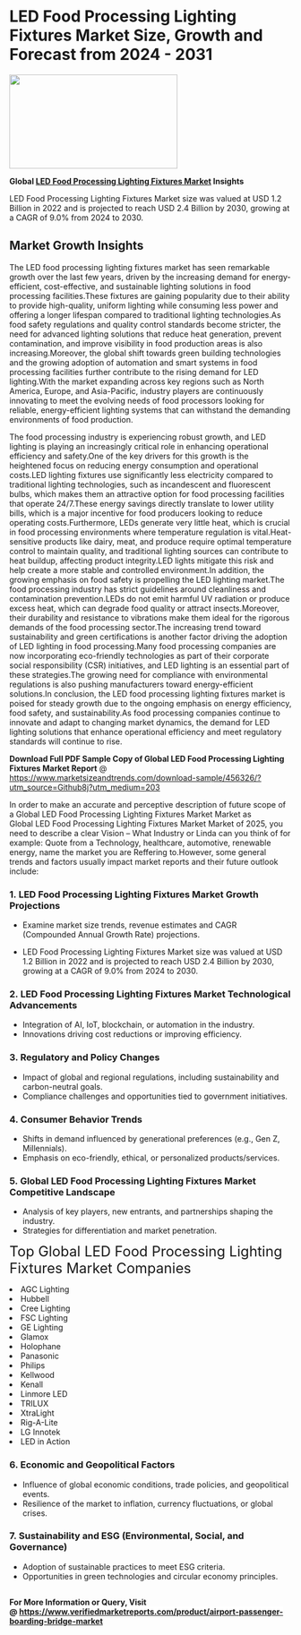 <H1>LED Food Processing Lighting Fixtures Market Size, Growth and Forecast from 2024 - 2031</H1><img class="aligncenter size-medium wp-image-584254" src="https://thirdeyenews.in/wp-content/uploads/2024/09/Global-Market-Research-300x168.jpeg" alt="" width="300" height="168" /><p><strong>Global&nbsp;<a href="https://www.marketsizeandtrends.com/download-sample/456326/?utm_source=Github8j?utm_medium=203">LED Food Processing Lighting Fixtures Market</a> Insights</strong></p><p>LED Food Processing Lighting Fixtures Market size was valued at USD 1.2 Billion in 2022 and is projected to reach USD 2.4 Billion by 2030, growing at a CAGR of 9.0% from 2024 to 2030.</p><p><h2>Market Growth Insights</h2> <p>The LED food processing lighting fixtures market has seen remarkable growth over the last few years, driven by the increasing demand for energy-efficient, cost-effective, and sustainable lighting solutions in food processing facilities.These fixtures are gaining popularity due to their ability to provide high-quality, uniform lighting while consuming less power and offering a longer lifespan compared to traditional lighting technologies.As food safety regulations and quality control standards become stricter, the need for advanced lighting solutions that reduce heat generation, prevent contamination, and improve visibility in food production areas is also increasing.Moreover, the global shift towards green building technologies and the growing adoption of automation and smart systems in food processing facilities further contribute to the rising demand for LED lighting.With the market expanding across key regions such as North America, Europe, and Asia-Pacific, industry players are continuously innovating to meet the evolving needs of food processors looking for reliable, energy-efficient lighting systems that can withstand the demanding environments of food production.</p> <p>The food processing industry is experiencing robust growth, and LED lighting is playing an increasingly critical role in enhancing operational efficiency and safety.One of the key drivers for this growth is the heightened focus on reducing energy consumption and operational costs.LED lighting fixtures use significantly less electricity compared to traditional lighting technologies, such as incandescent and fluorescent bulbs, which makes them an attractive option for food processing facilities that operate 24/7.These energy savings directly translate to lower utility bills, which is a major incentive for food producers looking to reduce operating costs.Furthermore, LEDs generate very little heat, which is crucial in food processing environments where temperature regulation is vital.Heat-sensitive products like dairy, meat, and produce require optimal temperature control to maintain quality, and traditional lighting sources can contribute to heat buildup, affecting product integrity.LED lights mitigate this risk and help create a more stable and controlled environment.In addition, the growing emphasis on food safety is propelling the LED lighting market.The food processing industry has strict guidelines around cleanliness and contamination prevention.LEDs do not emit harmful UV radiation or produce excess heat, which can degrade food quality or attract insects.Moreover, their durability and resistance to vibrations make them ideal for the rigorous demands of the food processing sector.The increasing trend toward sustainability and green certifications is another factor driving the adoption of LED lighting in food processing.Many food processing companies are now incorporating eco-friendly technologies as part of their corporate social responsibility (CSR) initiatives, and LED lighting is an essential part of these strategies.The growing need for compliance with environmental regulations is also pushing manufacturers toward energy-efficient solutions.In conclusion, the LED food processing lighting fixtures market is poised for steady growth due to the ongoing emphasis on energy efficiency, food safety, and sustainability.As food processing companies continue to innovate and adapt to changing market dynamics, the demand for LED lighting solutions that enhance operational efficiency and meet regulatory standards will continue to rise.</p><p><span class=""><strong>Download Full PDF Sample Copy of Global LED Food Processing Lighting Fixtures Market Report</strong> @ <a href="https://www.marketsizeandtrends.com/download-sample/456326/?utm_source=Github8j?utm_medium=203" target="_blank">https://www.marketsizeandtrends.com/download-sample/456326/?utm_source=Github8j?utm_medium=203</a></span></p><p>In order to make an accurate and perceptive description of future scope of a Global&nbsp;LED Food Processing Lighting Fixtures Market Market as Global&nbsp;LED Food Processing Lighting Fixtures Market Market of 2025, you need to describe a clear Vision &ndash; What Industry or Linda can you think of for example: Quote from a Technology, healthcare, automotive, renewable energy, name the market you are Reffering to.However, some general trends and factors usually impact market reports and their future outlook include:</p><h3>1.&nbsp;<strong>LED Food Processing Lighting Fixtures Market Growth Projections</strong></h3><ul><li>Examine market size trends, revenue estimates and CAGR (Compounded Annual Growth Rate) projections.</li><li><p>LED Food Processing Lighting Fixtures Market size was valued at USD 1.2 Billion in 2022 and is projected to reach USD 2.4 Billion by 2030, growing at a CAGR of 9.0% from 2024 to 2030.</p></li></ul><h3>2.&nbsp;<strong>LED Food Processing Lighting Fixtures Market Technological Advancements</strong></h3><ul><li>Integration of AI, IoT, blockchain, or automation in the industry.</li><li>Innovations driving cost reductions or improving efficiency.</li></ul><h3>3.&nbsp;<strong>Regulatory and Policy Changes</strong></h3><ul><li>Impact of global and regional regulations, including sustainability and carbon-neutral goals.</li><li>Compliance challenges and opportunities tied to government initiatives.</li></ul><h3>4.&nbsp;<strong>Consumer Behavior Trends</strong></h3><ul><li>Shifts in demand influenced by generational preferences (e.g., Gen Z, Millennials).</li><li>Emphasis on eco-friendly, ethical, or personalized products/services.</li></ul><h3>5.&nbsp;<strong>Global LED Food Processing Lighting Fixtures Market Competitive Landscape</strong></h3><ul><li>Analysis of key players, new entrants, and partnerships shaping the industry.</li><li>Strategies for differentiation and market penetration.</li></ul><p data-pm-slice="1 1 []"><span style="color: inherit; font-family: inherit; font-size: 25px;">Top Global LED Food Processing Lighting Fixtures Market Companies</span></p><div class="" data-test-id=""><p><li>AGC Lighting</li><li> Hubbell</li><li> Cree Lighting</li><li> FSC Lighting</li><li> GE Lighting</li><li> Glamox</li><li> Holophane</li><li> Panasonic</li><li> Philips</li><li> Kellwood</li><li> Kenall</li><li> Linmore LED</li><li> TRILUX</li><li> XtraLight</li><li> Rig-A-Lite</li><li> LG Innotek</li><li> LED in Action</li></p></div><h3>6.&nbsp;<strong>Economic and Geopolitical Factors</strong></h3><ul><li>Influence of global economic conditions, trade policies, and geopolitical events.</li><li>Resilience of the market to inflation, currency fluctuations, or global crises.</li></ul><h3>7.&nbsp;<strong>Sustainability and ESG (Environmental, Social, and Governance)</strong></h3><ul><li>Adoption of sustainable practices to meet ESG criteria.</li><li>Opportunities in green technologies and circular economy principles.</li></ul><h2><strong style="font-size: 14px;">For More Information or Query, Visit @&nbsp;</strong><a style="background-color: #ffffff; font-size: 14px;" href="https://www.marketsizeandtrends.com/report/led-food-processing-lighting-fixtures-market/" target="_blank">https://www.verifiedmarketreports.com/product/airport-passenger-boarding-bridge-market</a></h2>
